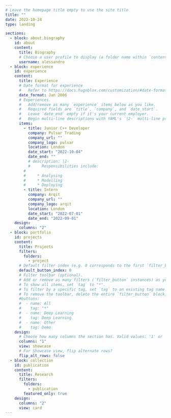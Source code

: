 ```yaml
---
# Leave the homepage title empty to use the site title
title: ""
date: 2022-10-24
type: landing

sections:
  - block: about.biography
    id: about
    content:
      title: Biography
      # Choose a user profile to display (a folder name within `content/authors/`)
      username: alessandro
  - block: experience
    id: experience
    content:
      title: Experience
      # Date format for experience
      #   Refer to https://docs.hugoblox.com/customization/#date-format
      date_format: Jan 2006
      # Experiences.
      #   Add/remove as many `experience` items below as you like.
      #   Required fields are `title`, `company`, and `date_start`.
      #   Leave `date_end` empty if it's your current employer.
      #   Begin multi-line descriptions with YAML's `|2-` multi-line prefix.
      items:
        - title: Junior C++ Developer
          company: Pulsar Trading
          company_url: ""
          company_logo: pulsar
          location: London
          date_start: "2022-10-04"
          date_end: ""
          # description: |2-
          #     Responsibilities include:
        #
        #     * Analysing
        #     * Modelling
        #     * Deploying
        - title: Intern
          company: Arqit
          company_url: ""
          company_logo: arqit
          location: London
          date_start: "2022-07-01"
          date_end: "2022-09-01"
    design:
      columns: "2"
  - block: portfolio
    id: projects
    content:
      title: Projects
      filters:
        folders:
          - project
      # Default filter index (e.g. 0 corresponds to the first `filter_button` instance below).
      default_button_index: 0
      # Filter toolbar (optional).
      # Add or remove as many filters (`filter_button` instances) as you like.
      # To show all items, set `tag` to "*".
      # To filter by a specific tag, set `tag` to an existing tag name.
      # To remove the toolbar, delete the entire `filter_button` block.
      #buttons:
      #  - name: All
      #    tag: "*"
      #  - name: Deep Learning
      #    tag: Deep Learning
      #  - name: Other
      #    tag: Demo
    design:
      # Choose how many columns the section has. Valid values: '1' or '2'.
      columns: "1"
      view: showcase
      # For Showcase view, flip alternate rows?
      flip_alt_rows: false
  - block: collection
    id: publication
    content:
      title: Research
      filters:
        folders:
          - publication
        featured_only: true
    design:
      columns: "2"
      view: card
---
```

